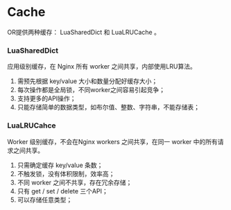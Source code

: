 # Cache

OR提供两种缓存： LuaSharedDict 和 LuaLRUCache 。

### LuaSharedDict

  应用级别缓存，在 Nginx 所有 worker 之间共享，内部使用LRU算法。

  1. 需预先根据 key/value 大小和数量分配好缓存大小；
  2. 每次操作都是全局锁，不同worker之间容易引起竞争；
  3. 支持更多的API操作；
  4. 只能存储简单的数据类型，如布尔值、整数、字符串，不能存储表；

### LuaLRUCahce

  Worker 级别缓存，不会在Nginx workers 之间共享，在同一 worker 中的所有请求之间共享。

  1. 只需确定缓存 key/value 条数；
  2. 不触发锁，没有体积限制，效率高；
  3. 不同 worker 之间不共享，存在冗余存储；
  4. 只有 get / set / delete 三个API；
  5. 可以存储任意类型；
